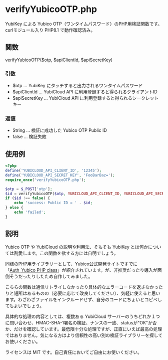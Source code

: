 # verifyYubicoOTP.php

YubiKey による Yubico OTP（ワンタイムパスワード）のPHP用検証関数です。  
curlモジュール入り PHP8.1 で動作確認済み。

## 関数

verifyYubicoOTP($otp, $apiClientId, $apiSecretKey)

### 引数
+ $otp … YubiKey にタッチすると出力されるワンタイムパスワード
+ $apiClientId … YubiCloud API に利用登録すると得られるクライアントID
+ $apiSecretKey … YubiCloud API に利用登録すると得られるシークレットキー

### 返値

+ String … 検証に成功した Yubico OTP Public ID
+ false … 検証失敗

## 使用例

```PHP
<?php
define('YUBICLOUD_API_CLIENT_ID', '12345');
define('YUBICLOUD_API_SECRET_KEY', 'FooBarBaz=');
require_once('verifyYubicoOTP.php');

$otp = $_POST['otp'];
$id = verifyYubicoOTP($otp, YUBICLOUD_API_CLIENT_ID, YUBICLOUD_API_SECRET_KEY);
if ($id !== false) {
    echo 'success: Public ID = ' . $id;
} else {
    echo 'failed';
}
```

## 説明

Yubico OTP や YubiCloud の説明や利用法、そもそも YubiKey とは何かについては割愛します。この関数を欲する方には自明でしょう。

同様のPHP用ライブラリーとして、Yubico公式開発サイトですでに「[Auth_Yubico PHP class](https://developers.yubico.com/php-yubico/)」が紹介されています。が、非推奨だったり導入が面倒そうだったりしたため自作してみました。

こちらの関数は通信リトライしなかったり具体的なエラーコードを返さなかったりと短所はあるものの（必要に応じて改良してください）、気軽に使えると思います。わざわざファイルをインクルードせず、自分のコードにちょいとコピペしてもよいでしょう。

具体的な処理の内容としては、複数ある YubiCloud サーバーのうちどれか１つに問い合わせ、HMAC-SHA-1署名の検証、ナンスの一致、statusが"OK"か否か、だけを確認しています。最低限十分な処理ですが、正直にいえば最高の処理ではありません。気になる方はより信頼性の高い別の検証ライブラリーを探してお使いください。

ライセンスは MIT です。自己責任においてご自由にお使いください。
